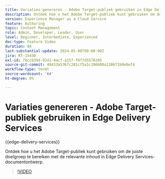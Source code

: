 ```yaml
---
title: Variaties genereren - Adobe Target-publiek gebruiken in Edge Delivery Services
description: Ontdek hoe u het Adobe Target-publiek kunt gebruiken om de juiste doelgroep te bereiken met de relevante inhoud in Edge Delivery Services-documentontwerp.
version: Experience Manager as a Cloud Service
feature: Authoring
topic: Content Management
role: Admin, Developer, Leader, User
level: Beginner, Intermediate, Experienced
doc-type: Feature Video
duration: 84
last-substantial-update: 2024-05-08T00:00:00Z
jira: KT-15430
exl-id: 78ccb394-9341-4acf-a157-f0f7d5578205
source-git-commit: 48433a5367c281cf5a1c106b08a1306f1b0e8ef4
workflow-type: tm+mt
source-wordcount: '64'
ht-degree: 0%

---
```


# Variaties genereren - Adobe Target-publiek gebruiken in Edge Delivery Services

{{edge-delivery-services}}

Ontdek hoe u het Adobe Target-publiek kunt gebruiken om de juiste doelgroep te bereiken met de relevante inhoud in Edge Delivery Services-documentontwerp.

>[!VIDEO](https://video.tv.adobe.com/v/3428792/?learn=on)

